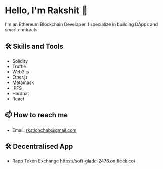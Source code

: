 # Hello, I'm Rakshit 👋

I'm an Ethereum Blockchain Developer. I specialize in building DApps and smart contracts.

## 🛠️ Skills and Tools

- Solidity
- Truffle
- Web3.js
- Ether.js
- Metamask
- IPFS
- Hardhat
- React

## 📫 How to reach me

- Email: rkstlohchab@gmail.com

## 🛠️ Decentralised App

- Rapp Token Exchange https://soft-glade-2476.on.fleek.co/

